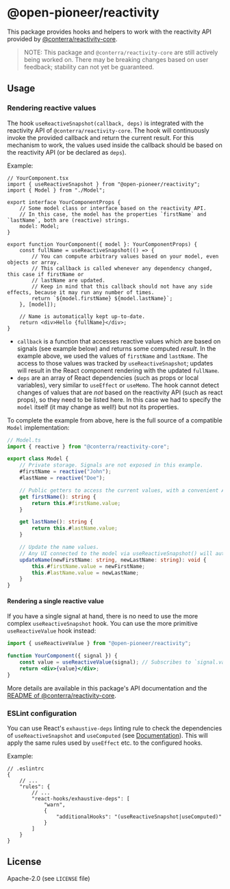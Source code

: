 # @open-pioneer/reactivity

This package provides hooks and helpers to work with the reactivity API provided by [@conterra/reactivity-core](https://www.npmjs.com/package/@conterra/reactivity-core).

> NOTE:
> This package and `@conterra/reactivity-core` are still actively being worked on.
> There may be breaking changes based on user feedback; stability can not yet be guaranteed.

## Usage

### Rendering reactive values

The hook `useReactiveSnapshot(callback, deps)` is integrated with the reactivity API of `@conterra/reactivity-core`.
The hook will continuously invoke the provided callback and return the current result.
For this mechanism to work, the values used inside the callback should be based on the reactivity API (or be declared as `deps`).

Example:

```tsx
// YourComponent.tsx
import { useReactiveSnapshot } from "@open-pioneer/reactivity";
import { Model } from "./Model";

export interface YourComponentProps {
    // Some model class or interface based on the reactivity API.
    // In this case, the model has the properties `firstName` and `lastName`, both are (reactive) strings.
    model: Model;
}

export function YourComponent({ model }: YourComponentProps) {
    const fullName = useReactiveSnapshot(() => {
        // You can compute arbitrary values based on your model, even objects or array.
        // This callback is called whenever any dependency changed, this case if firstName or
        // lastName are updated.
        // Keep in mind that this callback should not have any side effects, because it may run any number of times.
        return `${model.firstName} ${model.lastName}`;
    }, [model]);

    // Name is automatically kept up-to-date.
    return <div>Hello {fullName}</div>;
}
```

- `callback` is a function that accesses reactive values which are based on signals (see example below) and returns some computed _result_.
  In the example above, we used the values of `firstName` and `lastName`.
  The access to those values was tracked by `useReactiveSnapshot`; updates will result in the React component rendering with the updated `fullName`.
- `deps` are an array of React dependencies (such as props or local variables), very similar to `useEffect` or `useMemo`.
  The hook cannot detect changes of values that are _not_ based on the reactivity API (such as react props), so they need to be listed here.
  In this case we had to specify the `model` itself (it may change as well!) but not its properties.

To complete the example from above, here is the full source of a compatible `Model` implementation:

```ts
// Model.ts
import { reactive } from "@conterra/reactivity-core";

export class Model {
    // Private storage. Signals are not exposed in this example.
    #firstName = reactive("John");
    #lastName = reactive("Doe");

    // Public getters to access the current values, with a convenient API.
    get firstName(): string {
        return this.#firstName.value;
    }

    get lastName(): string {
        return this.#lastName.value;
    }

    // Update the name values.
    // Any UI connected to the model via useReactiveSnapshot() will automatically update.
    updateName(newFirstName: string, newLastName: string): void {
        this.#firstName.value = newFirstName;
        this.#lastName.value = newLastName;
    }
}
```

#### Rendering a single reactive value

If you have a single signal at hand, there is no need to use the more complex `useReactiveSnapshot` hook.
You can use the more primitive `useReactiveValue` hook instead:

```jsx
import { useReactiveValue } from "@open-pioneer/reactivity";

function YourComponent({ signal }) {
    const value = useReactiveValue(signal); // Subscribes to `signal.value` and re-renders on changes.
    return <div>{value}</div>;
}
```

More details are available in this package's API documentation and the [README of @conterra/reactivity-core](https://www.npmjs.com/package/@conterra/reactivity-core).

### ESLint configuration

You can use React's `exhaustive-deps` linting rule to check the dependencies of `useReactiveSnapshot` and `useComputed` (see [Documentation](https://github.com/facebook/react/blob/main/packages/eslint-plugin-react-hooks/README.md#advanced-configuration)).
This will apply the same rules used by `useEffect` etc. to the configured hooks.

Example:

```jsonc
// .eslintrc
{
    // ...
    "rules": {
        // ...
        "react-hooks/exhaustive-deps": [
            "warn",
            {
                "additionalHooks": "(useReactiveSnapshot|useComputed)"
            }
        ]
    }
}
```

## License

Apache-2.0 (see `LICENSE` file)
